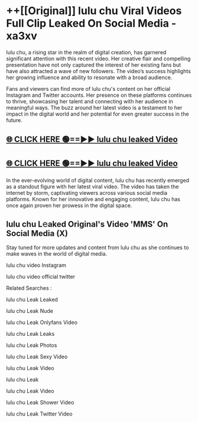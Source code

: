 # ++[[Original]] lulu chu Viral Videos Full Clip Leaked On Social Media - xa3xv<br>

lulu chu, a rising star in the realm of digital creation, has garnered significant attention with this recent video. Her creative flair and compelling presentation have not only captured the interest of her existing fans but have also attracted a wave of new followers. The video’s success highlights her growing influence and ability to resonate with a broad audience.

Fans and viewers can find more of lulu chu's content on her official Instagram and Twitter accounts. Her presence on these platforms continues to thrive, showcasing her talent and connecting with her audience in meaningful ways. The buzz around her latest video is a testament to her impact in the digital world and her potential for even greater success in the future.


## [🌐 CLICK HERE 🟢==►► lulu chu leaked Video ](https://onlyclips.site?title=lulu_chu&ref=git)

## [🌐 CLICK HERE 🟢==►► lulu chu leaked Video ](https://onlyclips.site?title=lulu_chu&ref=git)


In the ever-evolving world of digital content, lulu chu has recently emerged as a standout figure with her latest viral video. The video has taken the internet by storm, captivating viewers across various social media platforms. Known for her innovative and engaging content, lulu chu has once again proven her prowess in the digital space.



## lulu chu L𝚎aked Original's Video 'MMS' On Social Media (X)


Stay tuned for more updates and content from lulu chu as she continues to make waves in the world of digital media.

lulu chu video Instagram

lulu chu video official twitter


Related Searches :

lulu chu Leak Leaked

lulu chu Leak Nude

lulu chu Leak Onlyfans Video

lulu chu Leak Leaks

lulu chu Leak Photos

lulu chu Leak Sexy Video

lulu chu Leak Video

lulu chu Leak

lulu chu Leak Video

lulu chu Leak Shower Video

lulu chu Leak Twitter Video

